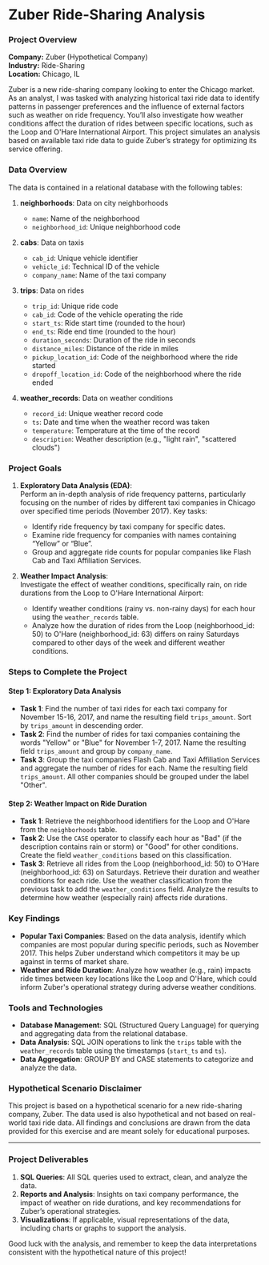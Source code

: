 # Zuber Ride-Sharing Analysis 

### Project Overview

**Company:** Zuber (Hypothetical Company)  
**Industry:** Ride-Sharing  
**Location:** Chicago, IL  

Zuber is a new ride-sharing company looking to enter the Chicago market. As an analyst, I was tasked with analyzing historical taxi ride data to identify patterns in passenger preferences and the influence of external factors such as weather on ride frequency. You’ll also investigate how weather conditions affect the duration of rides between specific locations, such as the Loop and O'Hare International Airport. This project simulates an analysis based on available taxi ride data to guide Zuber’s strategy for optimizing its service offering.

### Data Overview

The data is contained in a relational database with the following tables:

1. **neighborhoods**: Data on city neighborhoods
   - `name`: Name of the neighborhood
   - `neighborhood_id`: Unique neighborhood code

2. **cabs**: Data on taxis
   - `cab_id`: Unique vehicle identifier
   - `vehicle_id`: Technical ID of the vehicle
   - `company_name`: Name of the taxi company

3. **trips**: Data on rides
   - `trip_id`: Unique ride code
   - `cab_id`: Code of the vehicle operating the ride
   - `start_ts`: Ride start time (rounded to the hour)
   - `end_ts`: Ride end time (rounded to the hour)
   - `duration_seconds`: Duration of the ride in seconds
   - `distance_miles`: Distance of the ride in miles
   - `pickup_location_id`: Code of the neighborhood where the ride started
   - `dropoff_location_id`: Code of the neighborhood where the ride ended

4. **weather_records**: Data on weather conditions
   - `record_id`: Unique weather record code
   - `ts`: Date and time when the weather record was taken
   - `temperature`: Temperature at the time of the record
   - `description`: Weather description (e.g., "light rain", "scattered clouds")

### Project Goals

1. **Exploratory Data Analysis (EDA)**:  
   Perform an in-depth analysis of ride frequency patterns, particularly focusing on the number of rides by different taxi companies in Chicago over specified time periods (November 2017). Key tasks:
   - Identify ride frequency by taxi company for specific dates.
   - Examine ride frequency for companies with names containing “Yellow” or “Blue”.
   - Group and aggregate ride counts for popular companies like Flash Cab and Taxi Affiliation Services.

2. **Weather Impact Analysis**:  
   Investigate the effect of weather conditions, specifically rain, on ride durations from the Loop to O'Hare International Airport:
   - Identify weather conditions (rainy vs. non-rainy days) for each hour using the `weather_records` table.
   - Analyze how the duration of rides from the Loop (neighborhood_id: 50) to O'Hare (neighborhood_id: 63) differs on rainy Saturdays compared to other days of the week and different weather conditions.

### Steps to Complete the Project

#### **Step 1: Exploratory Data Analysis**
- **Task 1**: Find the number of taxi rides for each taxi company for November 15-16, 2017, and name the resulting field `trips_amount`. Sort by `trips_amount` in descending order.
- **Task 2**: Find the number of rides for taxi companies containing the words "Yellow" or "Blue" for November 1-7, 2017. Name the resulting field `trips_amount` and group by `company_name`.
- **Task 3**: Group the taxi companies Flash Cab and Taxi Affiliation Services and aggregate the number of rides for each. Name the resulting field `trips_amount`. All other companies should be grouped under the label "Other".

#### **Step 2: Weather Impact on Ride Duration**
- **Task 1**: Retrieve the neighborhood identifiers for the Loop and O'Hare from the `neighborhoods` table.
- **Task 2**: Use the `CASE` operator to classify each hour as "Bad" (if the description contains rain or storm) or "Good" for other conditions. Create the field `weather_conditions` based on this classification.
- **Task 3**: Retrieve all rides from the Loop (neighborhood_id: 50) to O'Hare (neighborhood_id: 63) on Saturdays. Retrieve their duration and weather conditions for each ride. Use the weather classification from the previous task to add the `weather_conditions` field. Analyze the results to determine how weather (especially rain) affects ride durations.

### Key Findings

- **Popular Taxi Companies**: Based on the data analysis, identify which companies are most popular during specific periods, such as November 2017. This helps Zuber understand which competitors it may be up against in terms of market share.
- **Weather and Ride Duration**: Analyze how weather (e.g., rain) impacts ride times between key locations like the Loop and O'Hare, which could inform Zuber's operational strategy during adverse weather conditions.

### Tools and Technologies

- **Database Management**: SQL (Structured Query Language) for querying and aggregating data from the relational database.
- **Data Analysis**: SQL JOIN operations to link the `trips` table with the `weather_records` table using the timestamps (`start_ts` and `ts`).
- **Data Aggregation**: GROUP BY and CASE statements to categorize and analyze the data.

### Hypothetical Scenario Disclaimer

This project is based on a hypothetical scenario for a new ride-sharing company, Zuber. The data used is also hypothetical and not based on real-world taxi ride data. All findings and conclusions are drawn from the data provided for this exercise and are meant solely for educational purposes.

---

### Project Deliverables

1. **SQL Queries**: All SQL queries used to extract, clean, and analyze the data.
2. **Reports and Analysis**: Insights on taxi company performance, the impact of weather on ride durations, and key recommendations for Zuber’s operational strategies.
3. **Visualizations**: If applicable, visual representations of the data, including charts or graphs to support the analysis.

Good luck with the analysis, and remember to keep the data interpretations consistent with the hypothetical nature of this project!

